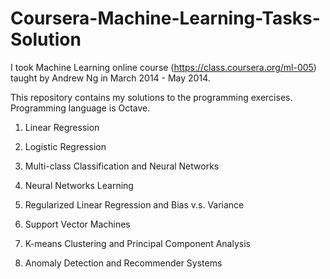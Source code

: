 Coursera-Machine-Learning-Tasks-Solution
========================================
I took Machine Learning online course (https://class.coursera.org/ml-005) taught by Andrew Ng in March 2014 - May 2014.

This repository contains my solutions to the programming exercises. Programming language is Octave.

1. Linear Regression

2. Logistic Regression

3. Multi-class Classification and Neural Networks

4. Neural Networks Learning

5. Regularized Linear Regression and Bias v.s. Variance

6. Support Vector Machines

7. K-means Clustering and Principal Component Analysis
 
8. Anomaly Detection and Recommender Systems

